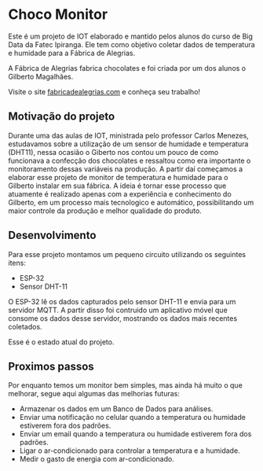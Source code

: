 # Choco Monitor

Este é um projeto de IOT elaborado e mantido pelos alunos do curso de Big Data da Fatec Ipiranga. Ele tem como objetivo coletar dados de temperatura e humidade para a Fábrica de Alegrias. 

A Fábrica de Alegrias fabrica chocolates e foi criada por um dos alunos o Gilberto Magalhães.

Visite o site <a href="https://www.fabricadealegrias.com/" target="_blank">fabricadealegrias.com</a> e conheça seu trabalho!

## Motivação do projeto

Durante uma das aulas de IOT, ministrada pelo professor Carlos Menezes, estudavamos sobre a utilização de um sensor de humidade e temperatura (DHT11), nessa ocasião o Giberto nos contou um pouco de como funcionava a confecção dos chocolates e ressaltou como era importante o monitoramento dessas variáveis na produção. A partir daí começamos a elaborar esse projeto de monitor de temperatura e humidade para o Gilberto instalar em sua fábrica. A ideia é tornar esse processo que atuamente é realizado apenas com a experiência e conhecimento do Gilberto, em um processo mais tecnologico e automático, possibilitando um maior controle da produção e melhor qualidade do produto.

## Desenvolvimento

Para esse projeto montamos um pequeno circuito utilizando os seguintes itens:

* ESP-32
* Sensor DHT-11

O ESP-32 lê os dados capturados pelo sensor DHT-11 e envia para um servidor MQTT. A partir disso foi contruido um aplicativo móvel que consome os dados desse servidor, mostrando os dados mais recentes coletados.

Esse é o estado atual do projeto.

## Proximos passos

Por enquanto temos um monitor bem simples, mas ainda há muito o que melhorar, segue aqui algumas das melhorias futuras:

* Armazenar os dados em um Banco de Dados para análises.
* Enviar uma notificação no celular quando a temperatura ou humidade estiverem fora dos padrões.
* Enviar um email quando a temperatura ou humidade estiverem fora dos padrões.
* Ligar o ar-condicionado para controlar a temperatura e a humidade.
* Medir o gasto de energia com ar-condicionado. 